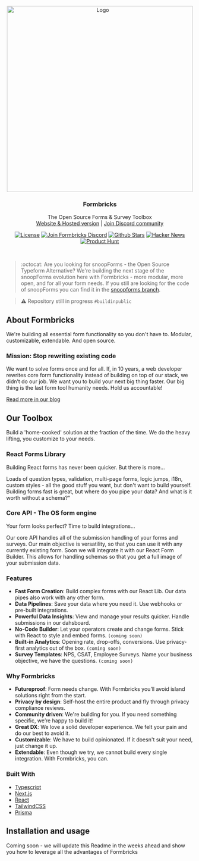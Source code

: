 <p align="center">
<a href="https://github.com/formbricks/formbricks">
    <img src="https://user-images.githubusercontent.com/675065/201035557-a94a6bde-dff0-4bd3-9693-ec9257a9b1b3.svg" alt="Logo" width="500">
  </a>
  <h3 align="center">Formbricks</h3>

  <p align="center">
    The Open Source Forms & Survey Toolbox
    <br />
    <a href="https://formbricks.com/">Website & Hosted version</a>  |  <a href="https://formbricks.com/discord">Join Discord community</a>
  </p>
</p>

<p align="center">
<a href="https://github.com/formbricks/formbricks/blob/main/LICENSE"><img src="https://img.shields.io/badge/license-MIT-purple" alt="License"></a> <a href="https://formbricks.com/discord"><img src="https://img.shields.io/discord/979077669410979880?label=Discord&logo=discord&logoColor=%23fff" alt="Join Formbricks Discord"></a> <a href="https://github.com/formbricks/formbricks/stargazers"><img src="https://img.shields.io/github/stars/formbricks/formbricks?logo=github" alt="Github Stars"></a>
   <a href="https://news.ycombinator.com/item?id=32303986"><img src="https://img.shields.io/badge/Hacker%20News-122-%23FF6600" alt="Hacker News"></a>
   <a href="https://www.producthunt.com/products/snoopforms"><img src="https://img.shields.io/badge/Product%20Hunt-%232%20Product%20of%20the%20Day-orange?logo=producthunt&logoColor=%23fff" alt="Product Hunt"></a>
</p>

<br/>

> :octocat: Are you looking for snoopForms - the Open Source Typeform Alternative? We're building the next stage of the snoopForms evolution here with Formbricks - more modular, more open, and for all your form needs. If you still are looking for the code of snoopForms you can find it in the [snoopforms branch](https://github.com/formbricks/formbricks/tree/snoopforms).

> :warning: Repository still in progress `#buildinpublic`

## About Formbricks

We're building all essential form functionality so you don't have to. Modular, customizable, extendable. And open source.

### Mission: Stop rewriting existing code

We want to solve forms once and for all. If, in 10 years, a web developer rewrites core form functionality instead of building on top of our stack, we didn’t do our job. We want you to build your next big thing faster. Our big thing is the last form tool humanity needs. Hold us accountable!

[Read more in our blog](https://formbricks-com.vercel.app/blog/snoopforms-becomes-formbricks)

## Our Toolbox

Build a 'home-cooked' solution at the fraction of the time. We do the heavy lifting, you customize to your needs.

### React Forms Library

Building React forms has never been quicker. But there is more...

Loads of question types, validation, multi-page forms, logic jumps, i18n, custom styles - all the good stuff you want, but don't want to build yourself.
Building forms fast is great, but where do you pipe your data? And what is it worth without a schema?"

### Core API - The OS form engine

Your form looks perfect? Time to build integrations...

Our core API handles all of the submission handling of your forms and surveys. Our main objective is versatility, so that you can use it with any currently existing form. Soon we will integrate it with our React Form Builder. This allows for handling schemas so that you get a full image of your submission data.

### Features

- **Fast Form Creation**: Build complex forms with our React Lib. Our data pipes also work with any other form.
- **Data Pipelines**: Save your data where you need it. Use webhooks or pre-built integrations.
- **Powerful Data Insights**: View and manage your results quicker. Handle submissions in our dahsboard.
- **No-Code Builder**: Let your operators create and change forms. Stick with React to style and embed forms. `(coming soon)`
- **Built-in Analytics**: Opening rate, drop-offs, conversions. Use privacy-first analytics out of the box. `(coming soon)`
- **Survey Templates**: NPS, CSAT, Employee Surveys. Name your business objective, we have the questions. `(coming soon)`

### Why Formbricks

- **Futureproof**: Form needs change. With Formbricks you’ll avoid island solutions right from the start.
- **Privacy by design**: Self-host the entire product and fly through privacy compliance reviews.
- **Community driven**: We're building for you. If you need something specific, we’re happy to build it!
- **Great DX**: We love a solid developer experience. We felt your pain and do our best to avoid it.
- **Customizable**: We have to build opinionated. If it doesn't suit your need, just change it up.
- **Extendable**: Even though we try, we cannot build every single integration. With Formbricks, you can.

### Built With

- [Typescript](https://www.typescriptlang.org/)
- [Next.js](https://nextjs.org/)
- [React](https://reactjs.org/)
- [TailwindCSS](https://tailwindcss.com/)
- [Prisma](https://prisma.io/)

## Installation and usage

Coming soon - we will update this Readme in the weeks ahead and show you how to leverage all the advantages of Formbricks
